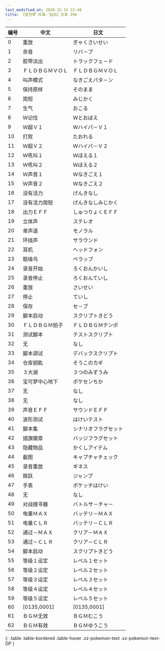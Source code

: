 ```yaml
---
last_modified_at: 2020-12-15 22:48
title: 《宝可梦 珍珠／钻石》文本 298
---
```

| 编号 | 中文 | 日文 |
| ---- | ---- | ---- |
| 0 | 重放 | ぎゃくさいせい |
| 1 | 余音 | リバ－ブ |
| 2 | 胶带淡出 | トラックフェ－ド |
| 3 | ＦＬＤＢＧＭＶＯＬ | ＦＬＤＢＧＭＶＯＬ |
| 4 | 叫声模式 | なきごえパタ－ン |
| 5 | 保持原样 | そのまま |
| 6 | 简短 | みじかく |
| 7 | 生气 | おこる |
| 8 | Ｗ记住 | Ｗとおぼえ |
| 9 | Ｗ超Ｖ１ | Ｗハイパ－Ｖ１ |
| 10 | 打败 | たおれる |
| 11 | Ｗ超Ｖ２ | Ｗハイパ－Ｖ２ |
| 12 | Ｗ吼叫１ | Ｗほえる１ |
| 13 | Ｗ吼叫２ | Ｗほえる２ |
| 14 | Ｗ声音１ | Ｗなきごえ１ |
| 15 | Ｗ声音２ | Ｗなきごえ２ |
| 16 | 没有活力 | げんきなし |
| 17 | 没有活力简短 | げんきなしみじかく |
| 18 | 出力ＥＦＦ | しゅつりょくＥＦＦ |
| 19 | 立体声 | ステレオ |
| 20 | 单声道 | モノラル |
| 21 | 环绕声 | サラウンド |
| 22 | 耳机 | ヘッドフォン |
| 23 | 聒噪鸟 | ペラップ |
| 24 | 录音开始 | ろくおんかいし |
| 25 | 录音停止 | ろくおんていし |
| 26 | 重放 | さいせい |
| 27 | 停止 | ていし |
| 28 | 保存 | セ－ブ |
| 29 | 脚本启动 | スクリプトきどう |
| 30 | ＦＬＤＢＧＭ拍子 | ＦＬＤＢＧＭテンポ |
| 31 | 测试脚本 | テストスクリプト |
| 32 | 无 | なし |
| 33 | 脚本调试 | デバックスクリプト |
| 34 | 仓库钥匙 | そうこのカギ |
| 35 | ３大湖 | ３つのみずうみ |
| 36 | 宝可梦中心地下 | ポケセンちか |
| 37 | 无 | なし |
| 38 | 无 | なし |
| 39 | 声音ＥＦＦ | サウンドＥＦＦ |
| 40 | 波形测试 | はけいテスト |
| 41 | 脚本集 | シナリオフラグセット |
| 42 | 插旗徽章 | バッジフラグセット |
| 43 | 隐藏物品 | かくしアイテム |
| 44 | 截图 | キャプチャチェック |
| 45 | 录音重放 | ギネス |
| 46 | 跳跃 | ジャンプ |
| 47 | 手表 | ポケッチはけい |
| 48 | 无 | なし |
| 49 | 对战搜寻器 | バトルサ－チャ－ |
| 50 | 电量ＭＡＸ | バッテリ－ＭＡＸ |
| 51 | 电量ＣＬＲ | バッテリ－ＣＬＲ |
| 52 | 通过－ＭＡＸ | クリア－ＭＡＸ |
| 53 | 通过－ＣＬＲ | クリア－ＣＬＲ |
| 54 | 脚本启动 | スクリプトきどう |
| 55 | 等级１设定 | レベル１セット |
| 56 | 等级２设定 | レベル２セット |
| 57 | 等级３设定 | レベル３セット |
| 58 | 等级４设定 | レベル４セット |
| 59 | 等级５设定 | レベル５セット |
| 60 | [0135,0001] | [0135,0001] |
| 61 | ＢＧＭ无效 | ＢＧＭむこう |
| 62 | ＢＧＭ有效 | ＢＧＭゆうこう |
{: .table .table-bordered .table-hover .xz-pokemon-text .xz-pokemon-text-DP }